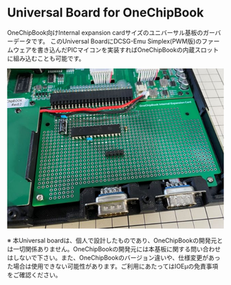 # Universal Board for OneChipBook

OneChipBook向けInternal expansion cardサイズのユニバーサル基板のガーバーデータです。
このUniversal BoardにDCSG-Emu Simplex(PWM版)のファームウェアを書き込んだPICマイコンを実装すればOneChipBookの内蔵スロットに組み込むことも可能です。

![Universal board for OneChipBook](image/universal_board_1.jpg)

※ 本Universal boardは、個人で設計したものであり、OneChipBookの開発元とは一切関係ありません。OneChipBookの開発元には本基板に関する問い合わせはしないで下さい。また、OneChipBookのバージョン違いや、仕様変更があった場合は使用できない可能性があります。ご利用にあたってはIOEμの免責事項をご確認ください。

